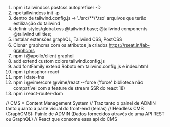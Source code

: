 1. npm i tailwindcss postcss autoprefixer -D
2. npx tailwindcss init -p
3. dentro de tailwind.config.js -> './src/**/*.tsx' arquivos que terão estilização do tailwind
4. definir styles/global.css @tailwind base; @tailwind components @tailwind utilities;
5. instalar extensões graphQL, Tailwind CSS, PostCSS
6. Clonar graphcms com os atributos ja criados https://rseat.in/lab-graphcms
7. npm i @apollo/client graphql
8. add extend custom colors tailwind.config.js
9. add fontFamily extend Roboto em tailwind.config.js e index.html
10. npm i phosphor-react
11. npm i date-fns
12. npm i @vime/core @vime/react --force ('force' biblioteca não compatível com a feature de stream SSR do react 18)
13. npm i react-router-dom

// CMS = Content Management System
// Traz tanto o painel de ADMIN tanto quanto a parte visual do front-end (temas)
// Headless CMS (GraphCMS): Painle de ADMIN (Dados fornecidos através de uma API REST ou GraphQL)
// React que consome essa api do CMS